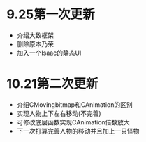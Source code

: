# 9.25第一次更新
- 介绍大致框架
- 删除原本乃荣
- 加入一个Isaac的静态UI
# 10.21第二次更新
- 介绍CMovingbitmap和CAnimation的区别
- 实现人物上下左右移动(不完善)
- 可修改底层函数实现CAnimation倍数放大
- 下一次打算完善人物的移动并且加上一只怪物
